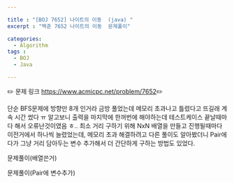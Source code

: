 ```yaml
---

title : "[BOJ 7652] 나이트의 이동  (java) "
excerpt : "백준 7652 나이트의 이동  문제풀이"

categories:
  - Algorithm
tags :
  - BOJ 
  - Java

---
```


:pencil2: 문제 링크 <https://www.acmicpc.net/problem/7652>:pencil2:
 

단순 BFS문제에 방향만 8개 인거라 금방 풀었는데 메모리 초과나고 틀렸다고 뜨길래 계속 시간 썼다 ㅠ 알고보니 출력을 마지막에 한꺼번에 해야하는데 테스트케이스 끝날때마다 해서 오류난것이였음 ㅎ..
최소 거리 구하기 위해 NxN 배열을 만들고 진행될때마다 이전거에서 하나씩 늘렸었는데, 메모리 초과 해결하려고 다른 풀이도 알아봤더니 Pair에다가 그냥 거리 담아두는 변수 추가해서 더 간단하게 구하는 방법도 있었다. 

문제풀이(배열쓴거)

<script src="https://gist.github.com/leejieun1121/e8b7e2ce65402b8a357d3f2af2464127.js"></script>

문제풀이(Pair에 변수추가) 

<script src="https://gist.github.com/leejieun1121/ed9c91b532263c3bb1437c7ba8ead299.js"></script>
